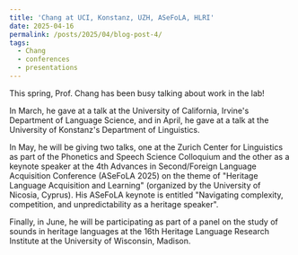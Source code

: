 ```yaml
---
title: 'Chang at UCI, Konstanz, UZH, ASeFoLA, HLRI'
date: 2025-04-16
permalink: /posts/2025/04/blog-post-4/
tags:
  - Chang
  - conferences
  - presentations
---
```


This spring, Prof. Chang has been busy talking about work in the lab!

In March, he gave at a talk at the University of California, Irvine's Department of Language Science, and in April, he gave at a talk at the University of Konstanz's Department of Linguistics.

In May, he will be giving two talks, one at the Zurich Center for Linguistics as part of the Phonetics and Speech Science Colloquium and the other as a keynote speaker at the 4th Advances in Second/Foreign Language Acquisition Conference (ASeFoLA 2025) on the theme of "Heritage Language Acquisition and Learning" (organized by the University of Nicosia, Cyprus). His ASeFoLA keynote is entitled "Navigating complexity, competition, and unpredictability as a heritage speaker".

Finally, in June, he will be participating as part of a panel on the study of sounds in heritage languages at the 16th Heritage Language Research Institute at the University of Wisconsin, Madison.
